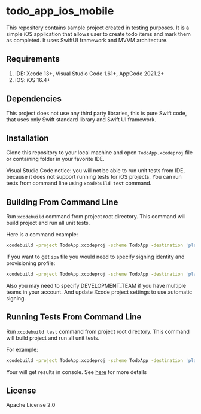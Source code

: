 # todo_app_ios_mobile

This repository contains sample project created in testing purposes. It is a simple iOS application that allows user to create todo items and mark them as completed. It uses SwiftUI framework and MVVM architecture.

## Requirements

1. IDE: Xcode 13+, Visual Studio Code 1.61+, AppCode 2021.2+
1. iOS: iOS 16.4+

## Dependencies

This project does not use any third party libraries, this is pure Swift code, that uses only Swift standard library and Swift UI framework.

## Installation

Clone this repository to your local machine and open `TodoApp.xcodeproj` file or containing folder in your favorite IDE.

Visual Studio Code notice: you will not be able to run unit tests from IDE, because it does not support running tests for iOS projects. You can run tests from command line using `xcodebuild test` command.

## Building From Command Line

Run `xcodebuild` command from project root directory. This command will build project and run all unit tests.

Here is a command example:

```bash 
xcodebuild -project TodoApp.xcodeproj -scheme TodoApp -destination 'platform=iOS Simulator,name=iPhone 13,OS=16.4' build
```

If you want to get `ipa` file you would need to specify signing identity and provisioning profile:

```bash
xcodebuild -project TodoApp.xcodeproj -scheme TodoApp -destination 'platform=iOS Simulator,name=iPhone 13,OS=16.4' -configuration Release CODE_SIGN_IDENTITY="iPhone Developer" PROVISIONING_PROFILE="your provisioning profile" DEVELOPMENT_TEAM="your development team id if needed" archive -archivePath build/TodoApp.xcarchive
```
Also you may need to specify DEVELOPMENT_TEAM if you have multiple teams in your account. And update Xcode project settings to use automatic signing.

## Running Tests From Command Line

Run `xcodebuild test` command from project root directory. This command will build project and run all unit tests.

For example:

```bash
xcodebuild -project TodoApp.xcodeproj -scheme TodoApp -destination 'platform=iOS Simulator,name=iPhone 13,OS=16.4' test
```

Your will get results in console. See [here](https://developer.apple.com/documentation/xcode/running-tests-and-interpreting-results) for more details

## License

Apache License 2.0
